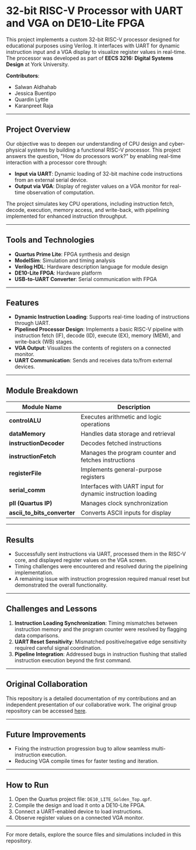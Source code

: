 # 32-bit RISC-V Processor with UART and VGA on DE10-Lite FPGA

This project implements a custom 32-bit RISC-V processor designed for educational purposes using Verilog. It interfaces with UART for dynamic instruction input and a VGA display to visualize register values in real-time. The processor was developed as part of **EECS 3216: Digital Systems Design** at York University.

**Contributors**:
- Salwan Aldhahab
- Jessica Buentipo
- Quardin Lyttle
- Karanpreet Raja

---

## Project Overview
Our objective was to deepen our understanding of CPU design and cyber-physical systems by building a functional RISC-V processor. This project answers the question, "How do processors work?" by enabling real-time interaction with a processor core through:

- **Input via UART**: Dynamic loading of 32-bit machine code instructions from an external serial device.
- **Output via VGA**: Display of register values on a VGA monitor for real-time observation of computation.

The project simulates key CPU operations, including instruction fetch, decode, execution, memory access, and write-back, with pipelining implemented for enhanced instruction throughput.

---

## Tools and Technologies
- **Quartus Prime Lite**: FPGA synthesis and design
- **ModelSim**: Simulation and timing analysis
- **Verilog HDL**: Hardware description language for module design
- **DE10-Lite FPGA**: Hardware platform
- **USB-to-UART Converter**: Serial communication with FPGA

---

## Features
- **Dynamic Instruction Loading**: Supports real-time loading of instructions through UART.
- **Pipelined Processor Design**: Implements a basic RISC-V pipeline with instruction fetch (IF), decode (ID), execute (EX), memory (MEM), and write-back (WB) stages.
- **VGA Output**: Visualizes the contents of registers on a connected monitor.
- **UART Communication**: Sends and receives data to/from external devices.

---

## Module Breakdown
| Module Name                  | Description                                          |
|------------------------------|------------------------------------------------------|
| **controlALU**               | Executes arithmetic and logic operations              |
| **dataMemory**               | Handles data storage and retrieval                    |
| **instructionDecoder**       | Decodes fetched instructions                         |
| **instructionFetch**         | Manages the program counter and fetches instructions |
| **registerFile**             | Implements general-purpose registers                  |
| **serial_comm**              | Interfaces with UART input for dynamic instruction loading |
| **pll (Quartus IP)**         | Manages clock synchronization                        |
| **ascii_to_bits_converter**  | Converts ASCII inputs for display                     |

---

## Results
- Successfully sent instructions via UART, processed them in the RISC-V core, and displayed register values on the VGA screen.
- Timing challenges were encountered and resolved during the pipelining implementation.
- A remaining issue with instruction progression required manual reset but demonstrated the overall functionality.

---

## Challenges and Lessons
1. **Instruction Loading Synchronization**: Timing mismatches between instruction memory and the program counter were resolved by flagging data comparisons.
2. **UART Reset Sensitivity**: Mismatched positive/negative edge sensitivity required careful signal coordination.
3. **Pipeline Integration**: Addressed bugs in instruction flushing that stalled instruction execution beyond the first command.

---

## Original Collaboration
This repository is a detailed documentation of my contributions and an independent presentation of our collaborative work. The original group repository can be accessed [here](https://github.com/KaranpreetRaja/Verilog-RISC-V-Processor).

---

## Future Improvements
- Fixing the instruction progression bug to allow seamless multi-instruction execution.
- Reducing VGA compile times for faster testing and iteration.

---

## How to Run
1. Open the Quartus project file: `DE10_LITE_Golden_Top.qpf`.
2. Compile the design and load it onto a DE10-Lite FPGA.
3. Connect a UART-enabled device to load instructions.
4. Observe register values on a connected VGA monitor.

---

For more details, explore the source files and simulations included in this repository.
